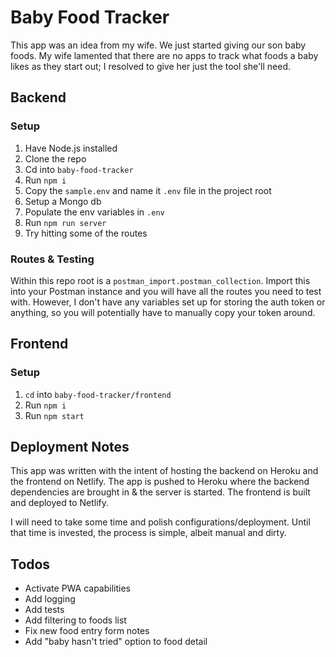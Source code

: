 # Baby Food Tracker

This app was an idea from my wife. We just started giving our son baby foods. My wife lamented that there are no apps to track what foods a baby likes as they start out; I resolved to give her just the tool she'll need.

## Backend
### Setup

1. Have Node.js installed
2. Clone the repo
3. Cd into `baby-food-tracker`
4. Run `npm i`
5. Copy the `sample.env` and name it `.env` file in the project root
6. Setup a Mongo db
7. Populate the env variables in `.env`
8. Run `npm run server`
9. Try hitting some of the routes

### Routes & Testing

Within this repo root is a `postman_import.postman_collection`. Import this into your Postman instance and you will have all the routes you need to test with. However, I don't have any variables set up for storing the auth token or anything, so you will potentially have to manually copy your token around.

## Frontend

### Setup

1. `cd` into `baby-food-tracker/frontend`
2. Run `npm i`
3. Run `npm start`

## Deployment Notes

This app was written with the intent of hosting the backend on Heroku and the frontend on Netlify. The app is pushed to Heroku where the backend dependencies are brought in & the server is started. The frontend is built and deployed to Netlify.

I will need to take some time and polish configurations/deployment. Until that time is invested, the process is simple, albeit manual and dirty.

## Todos

* Activate PWA capabilities
* Add logging
* Add tests
* Add filtering to foods list
* Fix new food entry form notes
* Add "baby hasn't tried" option to food detail
